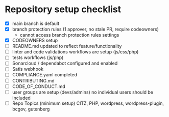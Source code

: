 # Repository setup checklist

- [x] main branch is default
- [x] branch protection rules (1 approver, no stale PR, require codeowners)
  - cannot access branch protection rules settings
- [x] CODEOWNERS setup
- [ ] README.md updated to reflect feature/functionality
- [ ] linter and code validations workflows are setup (js/css/php)
- [ ] tests workflows (js/php)
- [ ] Sonarcloud / dependabot configured and enabled
- [ ] Satis webhook
- [ ] COMPLIANCE.yaml completed
- [ ] CONTRIBUTING.md
- [ ] CODE_OF_CONDUCT.md
- [ ] user groups are setup (devs/admins) no individual users should be included
- [ ] Repo Topics (minimum setup) CITZ, PHP, wordpress, wordpress-plugin, bcgov, gutenberg